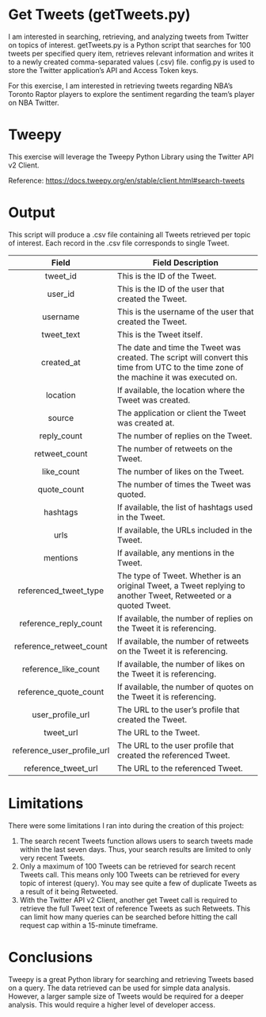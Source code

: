 # Get Tweets (getTweets.py)

I am interested in searching, retrieving, and analyzing tweets from Twitter on topics of interest. getTweets.py is a Python script that searches for 100 tweets per specified query item, retrieves relevant information and writes it to a newly created comma-separated values (.csv) file. config.py is used to store the Twitter application’s API and Access Token keys.

For this exercise, I am interested in retrieving tweets regarding NBA’s Toronto Raptor players to explore the sentiment regarding the team’s player on NBA Twitter.

# Tweepy

This exercise will leverage the Tweepy Python Library using the Twitter API v2 Client.

Reference: https://docs.tweepy.org/en/stable/client.html#search-tweets

# Output

This script will produce a .csv file containing all Tweets retrieved per topic of interest. Each record in the .csv file corresponds to single Tweet.

| Field  | Field Description |
| :---: | --- |
| tweet_id| This is the ID of the Tweet. |
| user_id  | This is the ID of the user that created the Tweet.  |
| username | This is the username of the user that created the Tweet. |
| tweet_text | This is the Tweet itself. |
| created_at | The date and time the Tweet was created. The script will convert this time from UTC to the time zone of the machine it was executed on. |
| location | If available, the location where the Tweet was created. |
| source | The application or client the Tweet was created at. |
| reply_count | The number of replies on the Tweet. |
| retweet_count | The number of retweets on the Tweet. |
| like_count | The number of likes on the Tweet. |
| quote_count | The number of times the Tweet was quoted. |
| hashtags | If available, the list of hashtags used in the Tweet. |
| urls | If available, the URLs included in the Tweet. |
| mentions | If available, any mentions in the Tweet. |
| referenced_tweet_type | The type of Tweet. Whether is an original Tweet, a Tweet replying to another Tweet, Retweeted or a quoted Tweet. |
| reference_reply_count | If available, the number of replies on the Tweet it is referencing. |
| reference_retweet_count | If available, the number of retweets on the Tweet it is referencing. |
| reference_like_count | If available, the number of likes on the Tweet it is referencing. |
| reference_quote_count | If available, the number of quotes on the Tweet it is referencing. |
| user_profile_url | The URL to the user’s profile that created the Tweet. |
| tweet_url | The URL to the Tweet. |
| reference_user_profile_url | The URL to the user profile that created the referenced Tweet. |
| reference_tweet_url | The URL to the referenced Tweet. |

# Limitations
There were some limitations I ran into during the creation of this project:

1)	The search recent Tweets function allows users to search tweets made within the last seven days. Thus, your search results are limited to only very recent Tweets.
2)	Only a maximum of 100 Tweets can be retrieved for search recent Tweets call. This means only 100 Tweets can be retrieved for every topic of interest (query). You may see quite a few of duplicate Tweets as a result of it being Retweeted.
3)	With the Twitter API v2 Client, another get Tweet call is required to retrieve the full Tweet text of reference Tweets as such Retweets. This can limit how many queries can be searched before hitting the call request cap within a 15-minute timeframe.

# Conclusions
Tweepy is a great Python library for searching and retrieving Tweets based on a query. The data retrieved can be used for simple data analysis. However, a larger sample size of Tweets would be required for a deeper analysis. This would require a higher level of developer access.
